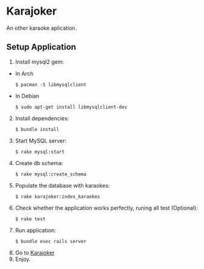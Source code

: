 # Karajoker
An other karaoke aplication.

## Setup Application

1. Install mysql2 gem:
  * In Arch
    ```
    $ pacman -S libmysqlclient
    ```
  * In Debian
    ```
    $ sudo apt-get install libmysqlclient-dev
    ```
2. Install dependencies:
    ```
    $ bundle install
    ```
3. Start MySQL server:
    ```
    $ rake mysql:start
    ```
4. Create db schema:
    ```
    $ rake mysql:create_schema
    ```
5. Populate the database with karaokes:
    ```
    $ rake karajoker:index_karaokes
    ```
6. Check whether the application works perfectly, runing all test (Optional):
    ```
    $ rake test
    ```
7. Run application:
    ```
    $ bundle exec rails server
    ```
8. Go to [Karajoker](http://localhost:3000)
9. Enjoy.
